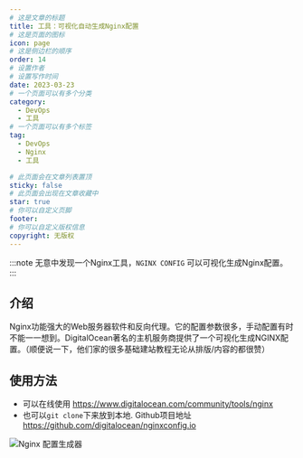 ```yaml
---
# 这是文章的标题
title: 工具：可视化自动生成Nginx配置
# 这是页面的图标
icon: page
# 这是侧边栏的顺序
order: 14
# 设置作者
# 设置写作时间
date: 2023-03-23
# 一个页面可以有多个分类
category:
  - DevOps
  - 工具
# 一个页面可以有多个标签
tag:
  - DevOps
  - Nginx
  - 工具

# 此页面会在文章列表置顶
sticky: false
# 此页面会出现在文章收藏中
star: true
# 你可以自定义页脚
footer: 
# 你可以自定义版权信息
copyright: 无版权
---
```


:::note
无意中发现一个Nginx工具，`NGINX CONFIG` 可以可视化生成Nginx配置。
:::

## 介绍

Nginx功能强大的Web服务器软件和反向代理。它的配置参数很多，手动配置有时不能一一想到。DigitalOcean著名的主机服务商提供了一个可视化生成NGINX配置。（顺便说一下，他们家的很多基础建站教程无论从排版/内容的都很赞）

## 使用方法

- 可以在线使用 https://www.digitalocean.com/community/tools/nginx 
- 也可以`git clone`下来放到本地. Github项目地址 https://github.com/digitalocean/nginxconfig.io


![Nginx 配置生成器](https://imgur.com/a/g6lmM4y)